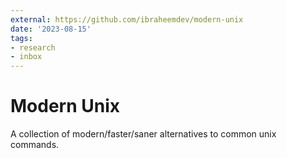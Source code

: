 ```yaml
---
external: https://github.com/ibraheemdev/modern-unix
date: '2023-08-15'
tags:
- research
- inbox
---
```


# Modern Unix

A collection of modern/faster/saner alternatives to common unix commands.
